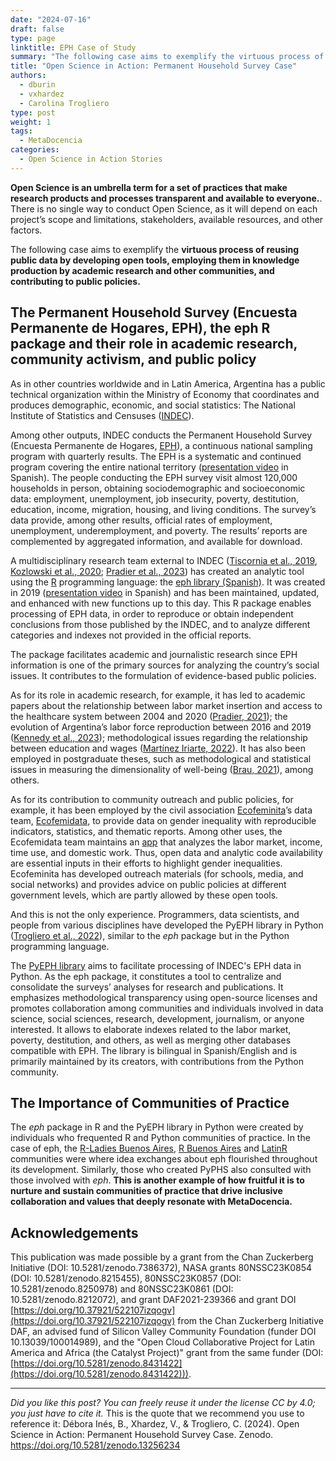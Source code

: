 ```yaml
---
date: "2024-07-16"
draft: false
type: page
linktitle: EPH Case of Study
summary: "The following case aims to exemplify the virtuous process of reusing public data by developing open tools."
title: "Open Science in Action: Permanent Household Survey Case"
authors:
  - dburin
  - vxhardez
  - Carolina Trogliero
type: post
weight: 1
tags: 
  - MetaDocencia 
categories:
  - Open Science in Action Stories
---
```


**Open Science is an umbrella term for a set of practices that make research products and processes transparent and available to everyone.**. There is no single way to conduct Open Science, as it will depend on each project’s scope and limitations, stakeholders, available resources, and other factors.

The following case aims to exemplify the **virtuous process of reusing public data by developing open tools, employing them in knowledge production by academic research and other communities, and contributing to public policies.**

## The Permanent Household Survey (Encuesta Permanente de Hogares, EPH), the eph R package and their role in academic research, community activism, and public policy

As in other countries worldwide and in Latin America, Argentina has a public technical organization within the Ministry of Economy that coordinates and produces demographic, economic, and social statistics: The National Institute of Statistics and Censuses ([INDEC](https://www.indec.gob.ar/indec/web/Institucional-Indec-QuienesSomosEng)).

Among other outputs, INDEC conducts the Permanent Household Survey (Encuesta Permanente de Hogares, [EPH](https://www.indec.gob.ar/indec/web/Institucional-Indec-QuienesSomosEng)), a continuous national sampling  program with quarterly results. The EPH is a systematic and continued program covering the entire national territory ([presentation video](https://www.youtube.com/watch?v=FpLA775mlxw) in Spanish). The people conducting the EPH survey visit almost 120,000 households in person, obtaining sociodemographic and socioeconomic data: employment, unemployment, job insecurity, poverty, destitution, education, income, migration, housing, and living conditions. The survey’s data provide, among other results, official rates of employment, unemployment, underemployment, and poverty. The results’ reports are complemented by aggregated information, and available for download.

A multidisciplinary research team external to INDEC ([Tiscornia et al., 2019](https://zenodo.org/records/3462678), [Kozlowski et al., 2020](https://zenodo.org/records/3720104); [Pradier et al., 2023](https://zenodo.org/records/8352221)) has created an analytic tool using the [R](https://cran.r-project.org/web/packages/eph/eph.pdf) programming language: the [eph library (Spanish)](https://ropensci.github.io/eph/index.html). It was created in 2019 ([presentation video](https://www.youtube.com/watch?v=WxtiAOeGBi8) in Spanish) and has been maintained, updated, and enhanced with new functions up to this day. This R package enables processing of EPH data, in order to reproduce  or obtain independent conclusions from those published by the INDEC, and to analyze different categories and indexes not provided in the official reports.

The package facilitates academic and journalistic research since EPH information is one of the primary sources for analyzing the country’s social issues. It contributes to the formulation of evidence-based public policies.

As for its role in academic research, for example, it has led to academic papers about the relationship between labor market insertion and access to the healthcare system between 2004 and 2020 ([Pradier, 2021](http://www.scielo.org.ar/scielo.php?pid=S2545-77562021000100090&script=sci_abstract&tlng=en)); the evolution of Argentina’s labor force reproduction between 2016 and 2019 ([Kennedy et al., 2023](http://www.scielo.org.ar/scielo.php?pid=S1852-16062023000200208&script=sci_abstract&tlng=en)); methodological issues regarding the relationship between education and wages ([Martínez Iriarte, 2022](http://www.scielo.org.ar/scielo.php?script=sci_abstract&pid=S2525-12952022000100005&lng=es&nrm=iso&tlng=en)). It has also been employed in postgraduate theses, such as methodological and statistical issues in measuring the dimensionality of well-being ([Brau, 2021](http://hdl.handle.net/10908/22978)), among others.

As for its contribution to community outreach and public policies, for example, it has been employed by the civil association [Ecofeminita](https://ecofeminita.com/?v=5b61a1b298a0)’s data team, [Ecofemidata](https://ecofeminita.com/ecofemidata/?v=5b61a1b298a0), to provide data on gender inequality with reproducible indicators, statistics, and thematic reports. Among other uses, the Ecofemidata team maintains an [app](https://ecofeminita.com/app-ecofemidata/?v=5b61a1b298a0) that analyzes the labor market, income, time use, and domestic work. Thus, open data and analytic code availability are essential inputs in their efforts to highlight gender inequalities. Ecofeminita has developed outreach materials (for schools, media, and social networks) and provides advice on public policies at different government levels, which are partly allowed by these open tools.

And this is not the only experience. Programmers, data scientists, and people from various disciplines have developed the PyEPH library in Python ([Trogliero et al., 2022](https://zenodo.org/records/6727908)), similar to the *eph* package but in the Python programming language. 

The [PyEPH library](https://pyeph.readthedocs.io/es/latest/) aims to facilitate processing of INDEC's EPH data in Python. As the eph package, it constitutes a tool to centralize and consolidate the surveys’ analyses for research and publications. It emphasizes methodological transparency using open-source licenses and promotes collaboration among communities and individuals involved in data science, social sciences, research, development, journalism, or anyone interested. It allows to elaborate indexes related to the labor market, poverty, destitution, and others, as well as merging other databases compatible with EPH. The library is bilingual in Spanish/English and is primarily maintained by its creators, with contributions from the Python community.

## The Importance of Communities of Practice
The *eph* package in R and the PyEPH library in Python were created by individuals who frequented R and Python communities of practice. In the case of eph, the [R-Ladies Buenos Aires](https://rladiesba.netlify.app/), [R Buenos Aires](https://renbaires.github.io/) and [LatinR](https://latin-r.com/) communities were where idea exchanges about eph flourished throughout its development. Similarly, those who created PyPHS also consulted with those involved with *eph*. **This is another example of how fruitful it is to nurture and sustain communities of practice that drive inclusive collaboration and values that deeply resonate with MetaDocencia.**

## Acknowledgements
This publication was made possible by a grant from the Chan Zuckerberg Initiative (DOI: 10.5281/zenodo.7386372), NASA grants 80NSSC23K0854 (DOI: 10.5281/zenodo.8215455), 80NSSC23K0857 (DOI: 10.5281/zenodo.8250978) and 80NSSC23K0861 (DOI: 10.5281/zenodo.8212072), and grant DAF2021-239366 and grant DOI [https://doi.org/10.37921/522107izqogv](https://doi.org/10.37921/522107izqogv) from the Chan Zuckerberg Initiative DAF, an advised fund of Silicon Valley Community Foundation (funder DOI 10.13039/100014989), and the "Open Cloud Collaborative Project for Latin America and Africa (the Catalyst Project)" grant from the same funder (DOI: [https://doi.org/10.5281/zenodo.8431422](https://doi.org/10.5281/zenodo.8431422))).

---

*Did you like this post? You can freely reuse it under the license CC by 4.0; you just have to cite it.* 
This is the quote that we recommend you use to reference it:
Débora Inés, B., Xhardez, V., & Trogliero, C. (2024). Open Science in Action: Permanent Household Survey Case. Zenodo. https://doi.org/10.5281/zenodo.13256234
